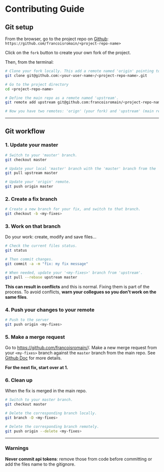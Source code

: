 # Contributing Guide

## Git setup

From the browser, go to the project repo on [Github](https://github.com): `https://github.com/francoisromain/<project-repo-name>`

Click on the `fork` button to create your own fork of the project.

Then, from the terminal: 

``` bash
# Clone your fork locally. This add a remote named 'origin' pointing to your fork.
git clone git@github.com:<your-user-name>/<project-repo-name>.git

# Go to the project directory
cd <project-repo-name>

# Define the main repo as a remote named 'upstream'. 
git remote add upstream git@github.com:francoisromain/<project-repo-name>.git

# Now you have two remotes: 'orign' (your fork) and 'upstream' (main repo).
```

* * *

## Git workflow

### 1. Update your master

``` bash
# Switch to your 'master' branch.
git checkout master

# Update your local 'master' branch with the 'master' branch from the 'upstream' remote. 
git pull upstream master

# Update your 'origin' remote.
git push origin master
```

### 2. Create a fix branch

``` bash
# Create a new branch for your fix, and switch to that branch.
git checkout -b <my-fixes>
```

### 3. Work on that branch

Do your work: create, modify and save files…

``` bash
# Check the current files status.
git status

# Then commit changes.
git commit -a -m "fix: my fix message"

# When needed, update your '<my-fixes>' branch from 'upstream'.
git pull --rebase upstream master
```

**This can result in conflicts** and this is normal. Fixing them is part of the process. To avoid conflicts, **warn your collegues so you don't work on the same files**.

### 4. Push your changes to your remote

``` bash
# Push to the server
git push origin <my-fixes>
```

### 5. Make a merge request

Go to https://github.com/francoisromain/<project-repo-name>/.
Make a new merge request from your `<my-fixes>` branch against the `master` branch from the main repo. See [Github Doc](http://docs.github.com/ce/github-basics/add-merge-request.html) for more details.

**For the next fix, start over at 1.**

### 6. Clean up

When the fix is merged in the main repo. 

``` bash
# Switch to your master branch. 
git checkout master

# Delete the corresponding branch locally.
git branch -D <my-fixes>

# Delete the corresponding branch remotely.
git push origin --delete <my-fixes>
```

* * *

### Warnings

**Never commit api tokens**: remove those from code before committing or add the files name to the gitignore.
